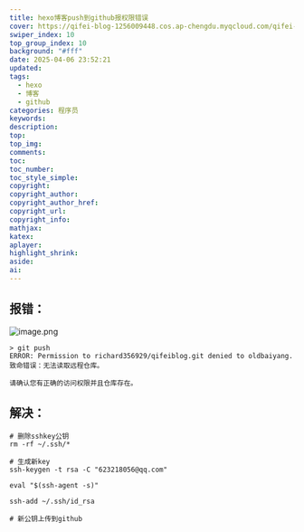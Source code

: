 ```yaml
---
title: hexo博客push到github报权限错误
cover: https://qifei-blog-1256009448.cos.ap-chengdu.myqcloud.com/qifei-blog/20250406235520.png
swiper_index: 10
top_group_index: 10
background: "#fff"
date: 2025-04-06 23:52:21
updated: 
tags:
  - hexo
  - 博客
  - github
categories: 程序员
keywords: 
description: 
top: 
top_img: 
comments: 
toc: 
toc_number: 
toc_style_simple: 
copyright: 
copyright_author: 
copyright_author_href: 
copyright_url: 
copyright_info: 
mathjax: 
katex: 
aplayer: 
highlight_shrink: 
aside: 
ai:
---
```

## 报错：
![image.png](https://qifei-blog-1256009448.cos.ap-chengdu.myqcloud.com/qifei-blog/20250406235520.png)

```shell
> git push
ERROR: Permission to richard356929/qifeiblog.git denied to oldbaiyang.
致命错误：无法读取远程仓库。

请确认您有正确的访问权限并且仓库存在。
```

## 解决：
```
# 删除sshkey公钥
rm -rf ~/.ssh/*

# 生成新key
ssh-keygen -t rsa -C "623218056@qq.com"

eval "$(ssh-agent -s)"

ssh-add ~/.ssh/id_rsa

# 新公钥上传到github
```
